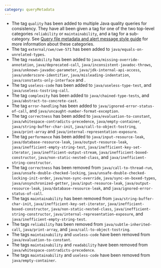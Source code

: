 ```yaml
---
category: queryMetadata
---
```

* The tag `quality` has been added to multiple Java quality queries for consistency. They have all been given a tag for one of the two top-level categories `reliability` or `maintainability`, and a tag for a sub-category. See [Query file metadata and alert message style guide](https://github.com/github/codeql/blob/main/docs/query-metadata-style-guide.md#quality-query-sub-category-tags) for more information about these categories.
* The tag `external/cwe/cwe-571` has been added to `java/equals-on-unrelated-types`.
* The tag `readability` has been added to `java/missing-override-annotation`, `java/deprecated-call`, `java/inconsistent-javadoc-throws`, `java/unknown-javadoc-parameter`, `java/jdk-internal-api-access`, `java/underscore-identifier`, `java/misleading-indentation`, `java/constants-only-interface` and .
* The tag `useless-code` has been added to `java/useless-type-test`, and `java/useless-tostring-call`.
* The tag `complexity` has been added to `java/chained-type-tests`, and `java/abstract-to-concrete-cast`.
* The tag `error-handling` has been added to `java/ignored-error-status-of-call`, and `java/uncaught-number-format-exception`.
* The tag `correctness` has been added to `java/evaluation-to-constant`, `java/whitespace-contradicts-precedence`, `java/empty-container`, `java/string-buffer-char-init`, `java/call-to-object-tostring`, `java/print-array` and `java/internal-representation-exposure`.
* The tag `performance` has been added to `java/input-resource-leak`, `java/database-resource-leak`, `java/output-resource-leak`, `java/inefficient-empty-string-test`, `java/inefficient-key-set-iterator`, `java/inefficient-output-stream`, `java/inefficient-boxed-constructor`, `java/non-static-nested-class`, and `java/inefficient-string-constructor`.
* The tag `correctness` has been removed from `java/call-to-thread-run`, `java/unsafe-double-checked-locking`, `java/unsafe-double-checked-locking-init-order`, `java/non-sync-override`, `java/sync-on-boxed-types`, `java/unsynchronized-getter`, `java/input-resource-leak`, `java/output-resource-leak`, `java/database-resource-leak`, and `java/ignored-error-status-of-call`.
* The tags `maintainability` has been removed from `java/string-buffer-char-init`, `java/inefficient-key-set-iterator`, `java/inefficient-boxed-constructor`, `java/non-static-nested-class`, `java/inefficient-string-constructor`, `java/internal-representation-exposure`, and `java/inefficient-empty-string-test`.
* The tags `reliability` has been removed from `java/subtle-inherited-call`, `java/print-array`, and `java/call-to-object-tostring`.
* The tags `maintainability` and `useless-code` have been removed from `java/evaluation-to-constant`.
* The tags `maintainability` and `readability` have been removed from `java/whitespace-contradicts-precedence`.
* The tags `maintainability` and `useless-code` have been removed from `java/empty-container`.
